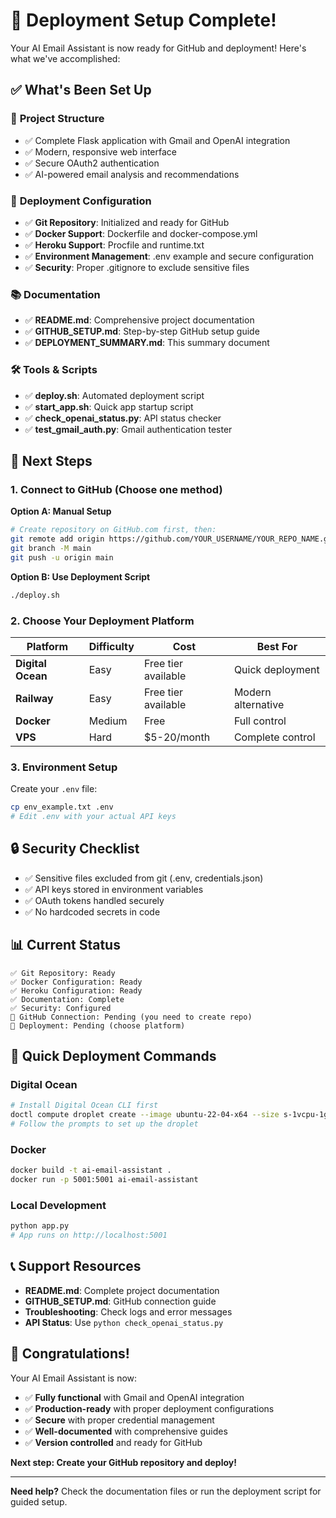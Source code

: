 # 🚀 Deployment Setup Complete!

Your AI Email Assistant is now ready for GitHub and deployment! Here's what we've accomplished:

## ✅ What's Been Set Up

### 📁 **Project Structure**
- ✅ Complete Flask application with Gmail and OpenAI integration
- ✅ Modern, responsive web interface
- ✅ Secure OAuth2 authentication
- ✅ AI-powered email analysis and recommendations

### 🔧 **Deployment Configuration**
- ✅ **Git Repository**: Initialized and ready for GitHub
- ✅ **Docker Support**: Dockerfile and docker-compose.yml
- ✅ **Heroku Support**: Procfile and runtime.txt
- ✅ **Environment Management**: .env example and secure configuration
- ✅ **Security**: Proper .gitignore to exclude sensitive files

### 📚 **Documentation**
- ✅ **README.md**: Comprehensive project documentation
- ✅ **GITHUB_SETUP.md**: Step-by-step GitHub setup guide
- ✅ **DEPLOYMENT_SUMMARY.md**: This summary document

### 🛠️ **Tools & Scripts**
- ✅ **deploy.sh**: Automated deployment script
- ✅ **start_app.sh**: Quick app startup script
- ✅ **check_openai_status.py**: API status checker
- ✅ **test_gmail_auth.py**: Gmail authentication tester

## 🎯 **Next Steps**

### 1. **Connect to GitHub** (Choose one method)

**Option A: Manual Setup**
```bash
# Create repository on GitHub.com first, then:
git remote add origin https://github.com/YOUR_USERNAME/YOUR_REPO_NAME.git
git branch -M main
git push -u origin main
```

**Option B: Use Deployment Script**
```bash
./deploy.sh
```

### 2. **Choose Your Deployment Platform**

| Platform | Difficulty | Cost | Best For |
|----------|------------|------|----------|
| **Digital Ocean** | Easy | Free tier available | Quick deployment |
| **Railway** | Easy | Free tier available | Modern alternative |
| **Docker** | Medium | Free | Full control |
| **VPS** | Hard | $5-20/month | Complete control |

### 3. **Environment Setup**

Create your `.env` file:
```bash
cp env_example.txt .env
# Edit .env with your actual API keys
```

## 🔒 **Security Checklist**

- ✅ Sensitive files excluded from git (.env, credentials.json)
- ✅ API keys stored in environment variables
- ✅ OAuth tokens handled securely
- ✅ No hardcoded secrets in code

## 📊 **Current Status**

```
✅ Git Repository: Ready
✅ Docker Configuration: Ready  
✅ Heroku Configuration: Ready
✅ Documentation: Complete
✅ Security: Configured
🔄 GitHub Connection: Pending (you need to create repo)
🔄 Deployment: Pending (choose platform)
```

## 🚀 **Quick Deployment Commands**

### Digital Ocean
```bash
# Install Digital Ocean CLI first
doctl compute droplet create --image ubuntu-22-04-x64 --size s-1vcpu-1gb --region sfo3 --ssh-keys YOUR_SSH_KEY_ID
# Follow the prompts to set up the droplet
```

### Docker
```bash
docker build -t ai-email-assistant .
docker run -p 5001:5001 ai-email-assistant
```

### Local Development
```bash
python app.py
# App runs on http://localhost:5001
```

## 📞 **Support Resources**

- **README.md**: Complete project documentation
- **GITHUB_SETUP.md**: GitHub connection guide
- **Troubleshooting**: Check logs and error messages
- **API Status**: Use `python check_openai_status.py`

## 🎉 **Congratulations!**

Your AI Email Assistant is now:
- ✅ **Fully functional** with Gmail and OpenAI integration
- ✅ **Production-ready** with proper deployment configurations
- ✅ **Secure** with proper credential management
- ✅ **Well-documented** with comprehensive guides
- ✅ **Version controlled** and ready for GitHub

**Next step: Create your GitHub repository and deploy!**

---

**Need help?** Check the documentation files or run the deployment script for guided setup. 